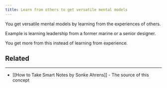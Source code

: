 ```yaml
---
title: Learn from others to get versatile mental models
---
```


You get versatile mental models by learning from the experiences of others.

Example is learning leadership from a former marine or a senior designer.

You get more from this instead of learning from experience.


## Related
---

- [[How to Take Smart Notes by Sonke Ahrens]] - The source of this concept